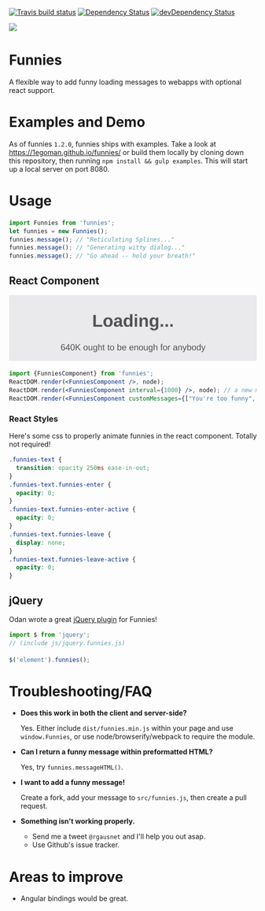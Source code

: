 [![Travis build status](http://img.shields.io/travis/1egoman/funnies.svg?style=flat)](https://travis-ci.org/1egoman/funnies)
[![Dependency Status](https://david-dm.org/1egoman/funnies.svg)](https://david-dm.org/1egoman/funnies)
[![devDependency Status](https://david-dm.org/1egoman/funnies/dev-status.svg)](https://david-dm.org/1egoman/funnies#info=devDependencies)

<img src="https://1egoman.github.io/funnies/funnies.svg" width="200" />

# Funnies
A flexible way to add funny loading messages to webapps with optional react support.

# Examples and Demo
As of funnies `1.2.0`, funnies ships with examples. Take a look at
https://1egoman.github.io/funnies/ or build them locally by cloning down this repository, then
running `npm install && gulp examples`. This will start up a local server on port 8080.

# Usage
```javascript
import Funnies from 'funnies';
let funnies = new Funnies();
funnies.message(); // "Reticulating Splines..."
funnies.message(); // "Generating witty dialog..."
funnies.message(); // "Go ahead -- hold your breath!"
```
## React Component
![React rendering](https://raw.githubusercontent.com/1egoman/funnies/master/assets/normal-react.gif)
```jsx
import {FunniesComponent} from 'funnies';
ReactDOM.render(<FunniesComponent />, node);
ReactDOM.render(<FunniesComponent interval={1000} />, node); // a new message every second
ReactDOM.render(<FunniesComponent customMessages={["You're too funny", "Thinking really hard..."]} />, node); // Add a few of your own messages
```

### React Styles
Here's some css to properly animate funnies in the react component. Totally not required!
```css
.funnies-text {
  transition: opacity 250ms ease-in-out;
}
.funnies-text.funnies-enter {
  opacity: 0;
}
.funnies-text.funnies-enter-active {
  opacity: 0;
}
.funnies-text.funnies-leave {
  display: none;
}
.funnies-text.funnies-leave-active {
  opacity: 0;
}
```

## jQuery
Odan wrote a great [jQuery plugin](https://github.com/odan/funnies-jquery-plugin) for Funnies!
```javascript
import $ from 'jquery';
// (include js/jquery.funnies.js)

$('element').funnies();
```


# Troubleshooting/FAQ

- **Does this work in both the client and server-side?**

  Yes. Either include `dist/funnies.min.js` within your page and use `window.Funnies`, or use node/browserify/webpack to require the module.

- **Can I return a funny message within preformatted HTML?**

  Yes, try `funnies.messageHTML()`.

- **I want to add a funny message!**

  Create a fork, add your message to `src/funnies.js`, then create a pull
  request.

- **Something isn't working properly.**
  - Send me a tweet `@rgausnet` and I'll help you out asap.
  - Use Github's issue tracker.

# Areas to improve

- Angular bindings would be great.
